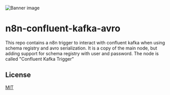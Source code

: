 ![Banner image](https://user-images.githubusercontent.com/10284570/173569848-c624317f-42b1-45a6-ab09-f0ea3c247648.png)

# n8n-confluent-kafka-avro

This repo contains a n8n trigger to interact with confluent kafka when using schema registry and avro serialization. It is a copy of the main node, but adding support for schema registry with user and password. The node is called "Confluent Kafka Trigger"

## License

[MIT](https://github.com/n8n-io/n8n-nodes-starter/blob/master/LICENSE.md)
